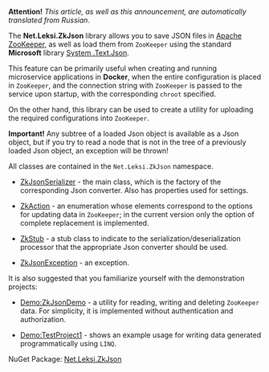 **Attention!** _This article, as well as this announcement, are automatically translated from Russian_.

The **Net.Leksi.ZkJson** library allows you to save JSON files in [Apache ZooKeeper](https://zookeeper.apache.org/), as well as load them from `ZooKeeper` using the standard **Microsoft**
library [System .Text.Json](https://learn.microsoft.com/en-us/dotnet/api/system.text.json?view=net-8.0).

This feature can be primarily useful when creating and running microservice applications in **Docker**, when the entire configuration is placed in `ZooKeeper`, and the connection string 
with `ZooKeeper` is passed to the service upon startup, with the corresponding `chroot` specified.

On the other hand, this library can be used to create a utility for uploading the required configurations into `ZooKeeper`.

**Important!** Any subtree of a loaded Json object is available as a Json object, but if you try to read a node that is not in the tree of a previously loaded Json object, an exception will 
be thrown!

All classes are contained in the `Net.Leksi.ZkJson` namespace.

- [ZkJsonSerializer](https://github.com/Leksiqq/ZkJson.net/wiki/ZkJsonSerializer-en) - the main class, which is the factory of the corresponding Json converter. Also has properties used 
for settings.

- [ZkAction](https://github.com/Leksiqq/ZkJson.net/wiki/ZkAction-en) - an enumeration whose elements correspond to the options for updating data in `ZooKeeper`; in the current version only 
the option of complete replacement is implemented.

- [ZkStub](https://github.com/Leksiqq/ZkJson.net/wiki/ZkStub-en) - a stub class to indicate to the serialization/deserialization processor that the appropriate Json converter should be used.

- [ZkJsonException](https://github.com/Leksiqq/ZkJson.net/wiki/ZkJsonException-en) - an exception.

It is also suggested that you familiarize yourself with the demonstration projects:
- [Demo:ZkJsonDemo](https://github.com/Leksiqq/ZkJson.net/wiki/Demo-ZkJsonDemo) - a utility for reading, writing and deleting `ZooKeeper` data. For simplicity, it is implemented without 
 authentication and authorization.

- [Demo:TestProject1](https://github.com/Leksiqq/ZkJson.net/wiki/Demo-TestProject1) - shows an example usage for writing data generated programmatically using `LINQ`.

NuGet Package: [Net.Leksi.ZkJson](https://www.nuget.org/packages/Net.Leksi.ZkJson/)

